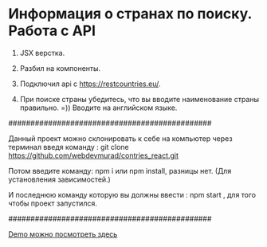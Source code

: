 # Информация о странах по поиску. Работа с API

1. JSX верстка. 

2. Разбил на компоненты. 

3. Подключил api с https://restcountries.eu/.

4. При поиске страны убедитесь, что вы вводите наименование страны правильно. =)) Вводите на английском языке.

##############################################

Данный проект можно склонировать к себе на компьютер через терминал введя команду : git clone https://github.com/webdevmurad/contries_react.git

Потом введите команду: npm i или npm install, разницы нет. (Для установления зависимостей.)

И последнюю команду которую вы должны ввести : npm start , для того чтобы проект запустился.

##############################################

[Demo можно посмотреть здесь ](https://infocountry-398fb.firebaseapp.com/)

